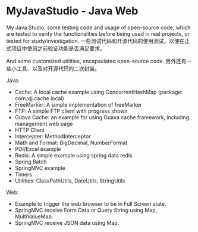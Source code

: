 # MyJavaStudio - Java Web
My Java Studio, some testing code and usage of open-source code, which are tested to verify the functionalities before being used in real projects, or tested for study/investigation.
一些测试代码和开源代码的使用测试，以便在正式项目中使用之前验证功能是否满足要求。

And some customized utilities, encapsulated open-source code. 
另外还有一些小工具、以及对开源代码的二次封装。

Java:
- Cache: A local cache example using ConcurrentHashMap (package: com.xjj.cache.local)
- FreeMarker: A simple implementation of freeMarker
- FTP: A simple FTP client with progress shown
- Guava Cache: an example for using Guava cache framework, including management web page
- HTTP Client
- Intercepter: MethodInterceptor
- Math and Format: BigDecimal, NumberFormat
- POI/Excel example
- Redis: A simple example using spring data redis
- Spring Batch
- SpringMVC example
- Timers
- Utilities: ClassPathUtils, DateUtils, StringUtils

Web:
- Example to trigger the web browser to be in Full Screen state.
- SpringMVC receive Form Data or Query String using Map, MultiValueMap.
- SpringMVC receive JSON data using Map.

